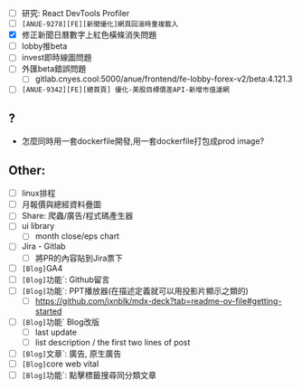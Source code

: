 * [ ] 研究: React DevTools Profiler
* [ ] `[ANUE-9278][FE][新聞優化]網頁回滾時重複載入`
* [x] 修正新聞日曆數字上紅色橫條消失問題
* [ ] lobby推beta
* [ ] invest即時線圖問題
* [ ] 外匯beta錯誤問題
	* [ ] gitlab.cnyes.cool:5000/anue/frontend/fe-lobby-forex-v2/beta:4.121.3
* [ ] `[ANUE-9342][FE][總首頁] 優化-美股目標價差API-新增市值濾網`

## ?
* 怎麼同時用一套dockerfile開發,用一套dockerfile打包成prod image?

##  Other:
* [ ] linux排程
* [ ] 月報價與總經資料疊圖
* [ ] Share: 爬蟲/廣告/程式碼產生器
* [ ] ui library
	* [ ] month close/eps chart
* [ ] Jira - Gitlab
	* [ ] 將PR的內容貼到Jira票下
* [ ] `[Blog]`GA4
* [ ] `[Blog]`功能`: Github留言
* [ ] `[Blog]`功能`: PPT播放器(在描述定義就可以用投影片顯示之類的)
	* [ ] https://github.com/jxnblk/mdx-deck?tab=readme-ov-file#getting-started
* [ ] `[Blog]`功能` Blog改版
	* [ ] last update
	* [ ] list description / the first two lines of post
* [ ] `[Blog]`文章`: 廣告, 原生廣告
* [ ] `[Blog]`core web vital
* [ ] `[Blog]`功能`: 點擊標籤搜尋同分類文章
